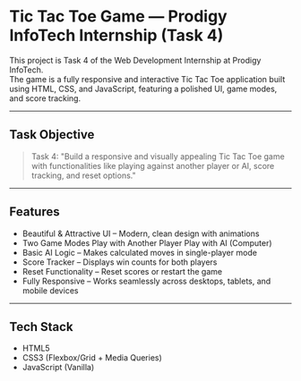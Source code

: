 # Tic Tac Toe Game — Prodigy InfoTech Internship (Task 4)

This project is Task 4 of the Web Development Internship at Prodigy InfoTech.  
The game is a fully responsive and interactive Tic Tac Toe application built using HTML, CSS, and JavaScript, featuring a polished UI, game modes, and score tracking.

---

## Task Objective

> Task 4: "Build a responsive and visually appealing Tic Tac Toe game with functionalities like playing against another player or AI, score tracking, and reset options."

---

## Features

- Beautiful & Attractive UI – Modern, clean design with animations
- Two Game Modes
  Play with Another Player
  Play with AI (Computer)
- Basic AI Logic – Makes calculated moves in single-player mode
- Score Tracker – Displays win counts for both players
- Reset Functionality – Reset scores or restart the game
- Fully Responsive – Works seamlessly across desktops, tablets, and mobile devices

---

## Tech Stack

- HTML5
- CSS3 (Flexbox/Grid + Media Queries)
- JavaScript (Vanilla)
